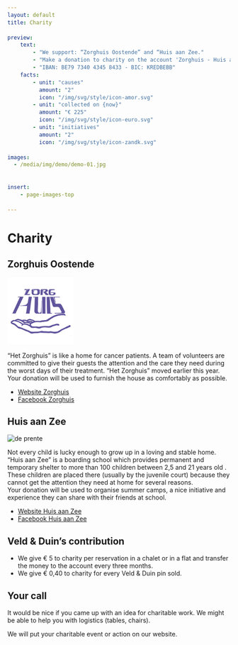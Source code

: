 ```yaml
---
layout: default
title: Charity

preview:
    text:
        - "We support: “Zorghuis Oostende” and “Huis aan Zee."
        - "Make a donation to charity on the account 'Zorghuis - Huis aan Zee'"
        - "IBAN: BE79 7340 4345 8433 - BIC: KREDBEBB"
    facts:
        - unit: "causes"
          amount: "2"
          icon: "/img/svg/style/icon-amor.svg"
        - unit: "collected on {now}"
          amount: "€ 225"
          icon: "/img/svg/style/icon-euro.svg"
        - unit: "initiatives"
          amount: "2"
          icon: "/img/svg/style/icon-zandk.svg"

images:
  - /media/img/demo/demo-01.jpg
  
    
insert:
    - page-images-top
    
---
```


# Charity

## Zorghuis Oostende


![de prente](../img/goeddoel/zorghuis.png) 


“Het Zorghuis” is like a home for cancer patients. A team of volunteers are committed to give their guests the attention and the care they need during the worst days of their treatment.
“Het Zorghuis” moved earlier this year. Your donation will be used to furnish the house as comfortably as possible.

- [Website Zorghuis](http://www.zorghuisoostende.be)
- [Facebook Zorghuis](http://www.facebook.com/ZorghuisO)


## Huis aan Zee

![de prente](../img/goeddoel/imagestripgdtest.png) 

Not every child is lucky enough to grow up in a loving and stable home.<br> 
“Huis aan Zee” is a boarding school which provides permanent and temporary shelter to more than 100 children between 2,5 and 21 years old . These children are placed there (usually by the juvenile court) because they cannot get the attention they need at  home for several reasons.<br>
Your donation will be used to organise summer camps, a nice initiative and experience they can share with their friends at school. 

- [Website Huis aan Zee](http://www.devloedlijn.be/huisaanzee)
- [Facebook Huis aan Zee](http://www.facebook.com/mpiHuisAanZee)


## Veld & Duin’s contribution
- We give € 5 to charity per reservation in a chalet or in a flat and transfer the money to the account every three months.
- We give  € 0,40 to charity for every Veld & Duin pin sold.

## Your call
It would be nice if you came up with an idea for charitable work.
We might be able to help you with logistics (tables, chairs).

We will put your charitable event or action on our website.

